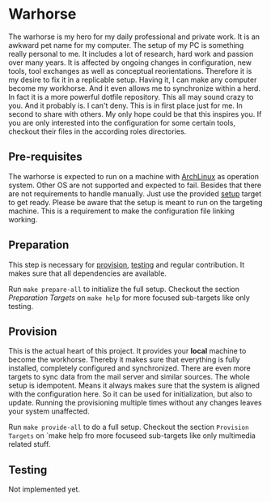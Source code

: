 # Warhorse

The warhorse is my hero for my daily professional and private work. It is an
awkward pet name for my computer. The setup of my PC is something really
personal to me. It includes a lot of research, hard work and passion over many
years. It is affected by ongoing changes in configuration, new tools, tool
exchanges as well as conceptual reorientations. Therefore it is my desire to fix
it in a replicable setup. Having it, I can make any computer become my
workhorse. And it even allows me to synchronize within a herd. In fact it is
a more powerful dotfile repository.
This all may sound crazy to you. And it probably is. I can't deny. This is in
first place just for me. In second to share with others. My only hope could be
that this inspires you. If you are only interested into the configuration for
some certain tools, checkout their files in the according roles directories.

## Pre-requisites

The warhorse is expected to run on a machine with
[ArchLinux](https://wiki.archlinux.org/) as operation system. Other OS are not
supported and expected to fail. Besides that there are not requirements to
handle manually. Just use the provided [setup](#setup) target to get ready.
Please be aware that the setup is meant to run on the targeting machine. This is
a requirement to make the configuration file linking working.

## Preparation

This step is necessary for [provision](#provision), [testing](#testing) and
regular contribution. It makes sure that all dependencies are available.

Run `make prepare-all` to initialize the full setup. Checkout the section
_Preparation Targets_ on `make help` for more focused sub-targets like only
testing.

## Provision

This is the actual heart of this project. It provides your **local** machine to
become the workhorse. Thereby it makes sure that everything is fully installed,
completely configured and synchronized. There are even more targets to sync data
from the mail server and similar sources. The whole setup is idempotent. Means
it always makes sure that the system is aligned with the configuration here. So
it can be used for initialization, but also to update. Running the provisioning
multiple times without any changes leaves your system unaffected.

Run `make provide-all` to do a full setup. Checkout the section `Provision Targets`
on `make help fro more focuseed sub-targets like only multimedia related stuff.

## Testing

Not implemented yet.
